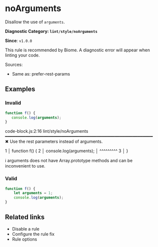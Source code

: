 # noArguments
Disallow the use of `arguments`.

**Diagnostic Category: `lint/style/noArguments`**

**Since**: `v1.0.0`

This rule is recommended by Biome. A diagnostic error will appear when linting your code.

Sources: 
- Same as: prefer-rest-params

## Examples

### Invalid

```javascript
function f() {
   console.log(arguments);
}
```

code-block.js:2:16 lint/style/noArguments ━━━━━━━━━━━━━━━━━━━━━━━━━━━━━━━━━━━━━━━━━━━━━━━━━━━━━━━━━━
 ✖ Use the rest parameters instead of arguments.
 
  1 │ function f() {
 2 │   console.log(arguments);
  │               ^^^^^^^^^
 3 │ }
 
 ℹ arguments does not have Array.prototype methods and can be inconvenient to use.

### Valid

```javascript
function f() {
    let arguments = 1;
    console.log(arguments);
}
```

## Related links

- Disable a rule
- Configure the rule fix
- Rule options